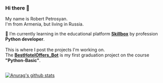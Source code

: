 ### Hi there 👋

My name is Robert Petrosyan.
<br>I'm from Armenia, but living in Russia.

🌱 I’m currently learning in the educational platform [**Skillbox**](https://go.redav.online/9dbfe2e2e2572ce0) by profession **Python developer**.
<br><br>This is where I post the projects I'm working on.
<br>The [**BestHotelOffers_Bot**](https://github.com/PetrosyanRobert/BestHotelOffers_bot) is my first graduation project on the course **"Python-Basic"**.

<br>[![Anurag's github stats](https://github-readme-stats.vercel.app/api?username=PetrosyanRobert&show_icons=true&theme=dracula)](https://github.com/anuraghazra/github-readme-stats)

<!--
**PetrosyanRobert/PetrosyanRobert** is a ✨ _special_ ✨ repository because its `README.md` (this file) appears on your GitHub profile.

Here are some ideas to get you started:

- 🔭 I’m currently working on ...
- 🌱 I’m currently learning ...
- 👯 I’m looking to collaborate on ...
- 🤔 I’m looking for help with ...
- 💬 Ask me about ...
- 📫 How to reach me: ...
- 😄 Pronouns: ...
- ⚡ Fun fact: ...
-->
